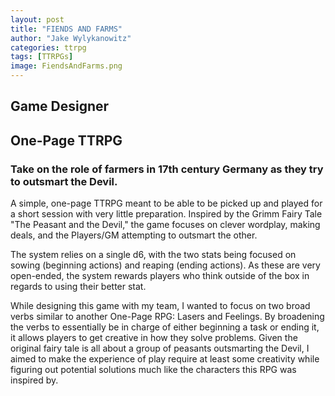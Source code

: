 ```yaml
---
layout: post
title: "FIENDS AND FARMS"
author: "Jake Wylykanowitz"
categories: ttrpg
tags: [TTRPGs]
image: FiendsAndFarms.png
---
```


## Game Designer 
## One-Page TTRPG 
### Take on the role of farmers in 17th century Germany as they try to outsmart the Devil.

A simple, one-page TTRPG meant to be able to be picked up and played for a short session with very little preparation. Inspired by the Grimm Fairy Tale "The Peasant and the Devil," the game focuses on clever wordplay, making deals, and the Players/GM attempting to outsmart the other. 

The system relies on a single d6, with the two stats being focused on sowing (beginning actions) and reaping (ending actions). As these are very open-ended, the system rewards players who think outside of the box in regards to using their better stat. 

While designing this game with my team, I wanted to focus on two broad verbs similar to another One-Page RPG: Lasers and Feelings. By broadening the verbs to essentially be in charge of either beginning a task or ending it, it allows players to get creative in how they solve problems. Given the original fairy tale is all about a group of peasants outsmarting the Devil, I aimed to make the experience of play require at least some creativity while figuring out potential solutions much like the characters this RPG was inspired by.
